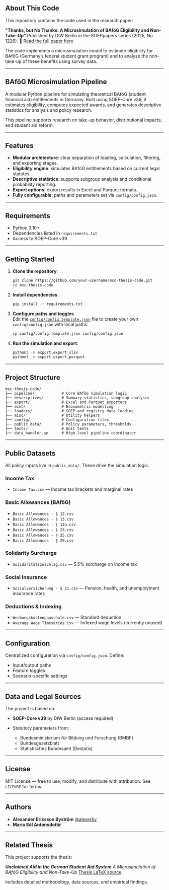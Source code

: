 ## About This Code

This repository contains the code used in the research paper:

**"Thanks, but No Thanks: A Microsimulation of BAföG Eligibility and Non-Take-Up"**
Published by DIW Berlin in the SOEPpapers series (2025, No. 1226).
📄 [Read the full paper here](https://www.diw.de/de/diw_01.c.962222.de/publikationen/soeppapers/2025_1226/thanks__but_no_thanks__a_microsimulation_of_bafoeg_eligibility_and_non-take-up.html)

The code implements a microsimulation model to estimate eligibility for BAföG (Germany’s federal student grant program) and to analyze the non-take-up of these benefits using survey data.

---

## BAföG Microsimulation Pipeline

A modular Python pipeline for simulating theoretical BAföG (student financial aid) entitlements in Germany. Built using SOEP-Core v39, it estimates eligibility, computes expected awards, and generates descriptive statistics for analysis and policy research.

This pipeline supports research on take-up behavior, distributional impacts, and student aid reform.

---

## Features

*  **Modular architecture**: clear separation of loading, calculation, filtering, and exporting stages.
*  **Eligibility engine**: simulates BAföG entitlements based on current legal statutes.
*  **Descriptive statistics**: supports subgroup analysis and conditional probability reporting.
*  **Export options**: export results in Excel and Parquet formats.
*  **Fully configurable**: paths and parameters set via `config/config.json`.

---

## Requirements

* Python 3.10+
* Dependencies listed in `requirements.txt`
* Access to SOEP-Core v39

---

## Getting Started

1. **Clone the repository**:

   ```bash
   git clone https://github.com/your-username/msc-thesis-code.git
   cd msc-thesis-code
   ```

2. **Install dependencies**:

   ```bash
   pip install -r requirements.txt
   ```

3. **Configure paths and toggles**  
Edit the [`config/config.template.json`](config/config.template.json) file to create your own `config/config.json` with local paths:
    ```bash
    cp config/config.template.json config/config.json
    ```

4. **Run the simulation and export**:

   ```bash
   python3 -m export.export_xlsx
   python3 -m export.export_parquet
   ```

---

## Project Structure

```
msc-thesis-code/
├── pipeline/            # Core BAföG simulation logic
├── descriptives/        # Summary statistics, subgroup analysis
├── export/              # Excel and Parquet exporters
├── ecmt/                # Econometric modelling
├── loaders/             # SOEP and registry data loading
├── misc/                # Utility helpers
├── config/              # Configuration files
├── public_data/         # Policy parameters, thresholds
├── tests/               # Unit tests
├── data_handler.py      # High-level pipeline coordinator
```

---

## Public Datasets

All policy inputs live in `public_data/`. These drive the simulation logic.

### Income Tax

* `Income Tax.csv` — Income tax brackets and marginal rates

### Basic Allowances (BAföG)

* `Basic Allowances - § 12.csv`
* `Basic Allowances - § 13.csv`
* `Basic Allowances - § 13a.csv`
* `Basic Allowances - § 23.csv`
* `Basic Allowances - § 25.csv`
* `Basic Allowances - § 29.csv`

### Solidarity Surcharge

* `Solidaritätszuschlag.csv` — 5.5% surcharge on income tax

### Social Insurance

* `Sozialversicherung - § 21.csv` — Pension, health, and unemployment insurance rates

### Deductions & Indexing

* `Werbungskostenpauschale.csv` — Standard deduction
* `Average Wage Timeseries.csv` — Indexed wage levels (currently unused)

---

## Configuration

Centralized configuration via `config/config.json`. Define:

* Input/output paths
* Feature toggles
* Scenario-specific settings

---
## Data and Legal Sources

The project is based on:

* **SOEP-Core v39** by DIW Berlin (access required)
* Statutory parameters from:

  * Bundesministerium für Bildung und Forschung (BMBF)
  * Bundesgesetzblatt
  * Statistisches Bundesamt (Destatis)

---

## License

MIT License — free to use, modify, and distribute with attribution. See `LICENSE` for terms.

---

## Authors

* **Alexander Eriksson Byström**
  [@alexerby](https://github.com/alexerby)
* **Maria Sól Antonsdottír**

---

## Related Thesis

This project supports the thesis:

***Unclaimed Aid in the German Student Aid System***
*A Microsimulation of BAföG Eligibility and Non-Take-Up* 
[Thesis LaTeX source](https://github.com/Alexerby/master-thesis-tex).

Includes detailed methodology, data sources, and empirical findings.
